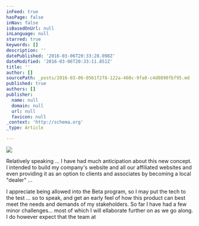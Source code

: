 ```yaml
---
inFeed: true
hasPage: false
inNav: false
isBasedOnUrl: null
inLanguage: null
starred: true
keywords: []
description: ''
datePublished: '2016-03-06T20:33:28.098Z'
dateModified: '2016-03-06T20:33:11.851Z'
title: ''
author: []
sourcePath: _posts/2016-03-06-0561f2f8-122a-460c-9fa8-c4d0890fbf95.md
published: true
authors: []
publisher:
  name: null
  domain: null
  url: null
  favicon: null
_context: 'http://schema.org'
_type: Article

---
```

![](https://the-grid-user-content.s3-us-west-2.amazonaws.com/781febbd-f236-4be0-8b59-0a766bdfb788.jpg)

Relatively speaking ... I have had much anticipation about this new concept. I intended to build my company's website and all our affiliated websites and even providing it as an option to clients and associates by becoming a local "dealer" ...

I appreciate being allowed into the Beta program, so I may put the tech to the test ... so to speak, and get an early feel of how this product can best meet the needs and demands of my stakeholders. So far I have had a few minor challenges... most of which I will ellaborate further on as we go along. I do however expect that the team at